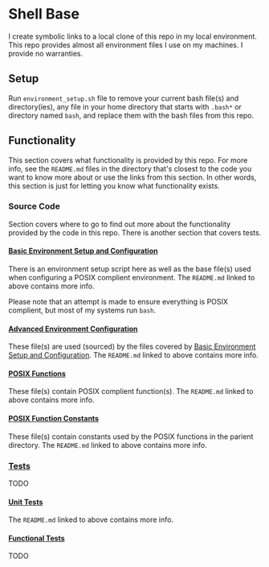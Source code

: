 # Shell Base

I create symbolic links to a local clone of this repo in my local environment. This repo provides almost all environment files I use on my machines. I provide no warranties.

## Setup

Run `environment_setup.sh` file to remove your current bash file(s) and directory(ies), any file in your home directory that starts with `.bash*` or directory named `bash`, and replace them with the bash files from this repo.

## Functionality

This section covers what functionality is provided by this repo. For more info, see the  `README.md` files in the directory that's closest to the code you want to know more about or use the links from this section. In other words, this section is just for letting you know what functionality exists.

### Source Code

Section covers where to go to find out more about the functionality provided by the code in this repo. There is another section that covers tests.

#### [Basic Environment Setup and Configuration](src/README.md)

There is an environment setup script here as well as the base file(s) used when configuring a POSIX complient environment. The `README.md` linked to above contains more info.

Please note that an attempt is made to ensure everything is POSIX complient, but most of my systems run `bash`.

#### [Advanced Environment Configuration](src/shell/README.md)

These file(s) are used (sourced) by the files covered by [Basic Environment Setup and Configuration](#basic-environment-setup-and-configuration). The `README.md` linked to above contains more info.

#### [POSIX Functions](src/shell/functions/README.md)

These file(s) contain POSIX complient function(s). The `README.md` linked to above contains more info.

#### [POSIX Function Constants](src/shell/functions/constants/README.md)

These file(s) contain constants used by the POSIX functions in the parient directory. The `README.md` linked to above contains more info.

### [Tests](spec/README.md)

TODO

#### [Unit Tests](spec/unit/README.md)

The `README.md` linked to above contains more info.

#### [Functional Tests](spec/functional/README.md)

TODO
